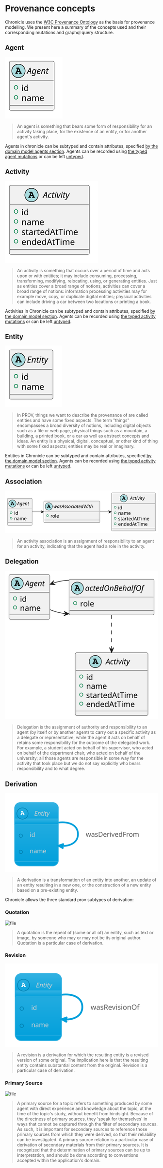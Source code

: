 # Provenance concepts

Chronicle uses the [W3C Provenance Ontology](https://www.w3.org/TR/prov-o/) as the basis for provenance modelling. We present here a summary of the concepts used and their corresponding mutations and graphql query structure.

## Agent

![file](diagrams/out/agent.svg)

> An agent is something that bears some form of responsibility for an activity taking place, for the existence of an entity, or for another agent's activity.


Agents in chronicle can be subtyped and contain attributes, specified [by the domain model agents section](./domain_modelling.md#agent). Agents can be recorded using [the typed agent mutations](./recording_provenance.md#agent) or can be left [untyped](./untyped_chronicle.md#creating-an-agent-in-untyped-chronicle).


## Activity

![file](diagrams/out/activity.svg)

> An activity is something that occurs over a period of time and acts upon or with entities; it may include consuming, processing, transforming, modifying, relocating, using, or generating entities. Just as entities cover a broad range of notions, activities can cover a broad range of notions: information processing activities may for example move, copy, or duplicate digital entities; physical activities can include driving a car between two locations or printing a book.


Activities in Chronicle can be subtyped and contain attributes, specified [by the domain model section](./domain_modelling.md#activity). Agents can be recorded using [the typed activity mutations](./recording_provenance.md#activity) or can be left [untyped](./untyped_chronicle.md#creating-an-activity-in-untyped-chronicle).


## Entity

![file](diagrams/out/entity.svg)

> In PROV, things we want to describe the provenance of are called entities and have some fixed aspects. The term "things" encompasses a broad diversity of notions, including digital objects such as a file or web page, physical things such as a mountain, a building, a printed book, or a car as well as abstract concepts and ideas.
> An entity is a physical, digital, conceptual, or other kind of thing with some fixed aspects; entities may be real or imaginary.


Entities in Chronicle can be subtyped and contain attributes, specified [by the domain model section](./domain_modelling.md#entity). Agents can be recorded using [the typed activity mutations](./recording_provenance.md#entity) or can be left [untyped](./untyped_chronicle.md#creating-an-entity-in-untyped-chronicle).


## Association

![file](diagrams/out/association.svg)

> An activity association is an assignment of responsibility to an agent for an activity, indicating that the agent had a role in the activity.


## Delegation

![file](diagrams/out/delegation.svg)

> Delegation is the assignment of authority and responsibility to an agent (by itself or by another agent) to carry out a specific activity as a delegate or representative, while the agent it acts on behalf of retains some responsibility for the outcome of the delegated work. For example, a student acted on behalf of his supervisor, who acted on behalf of the department chair, who acted on behalf of the university; all those agents are responsible in some way for the activity that took place but we do not say explicitly who bears responsibility and to what degree.


## Derivation

![file](diagrams/out/derivation.svg)

> A derivation is a transformation of an entity into another, an update of an entity resulting in a new one, or the construction of a new entity based on a pre-existing entity.

Chronicle allows the three standard prov subtypes of derivation:

### Quotation

![file](diagrams/out/was_quoted_from.svg)

> A quotation is the repeat of (some or all of) an entity, such as text or image, by someone who may or may not be its original author. Quotation is a particular case of derivation.

### Revision

![file](diagrams/out/was_revision_of.svg)

> A revision is a derivation for which the resulting entity is a revised version of some original. The implication here is that the resulting entity contains substantial content from the original. Revision is a particular case of derivation.

### Primary Source

![file](diagrams/out/had_primary_source.svg)

> A primary source for a topic refers to something produced by some agent with direct experience and knowledge about the topic, at the time of the topic's study, without benefit from hindsight. Because of the directness of primary sources, they 'speak for themselves' in ways that cannot be captured through the filter of secondary sources. As such, it is important for secondary sources to reference those primary sources from which they were derived, so that their reliability can be investigated. A primary source relation is a particular case of derivation of secondary materials from their primary sources. It is recognized that the determination of primary sources can be up to interpretation, and should be done according to conventions accepted within the application's domain.
